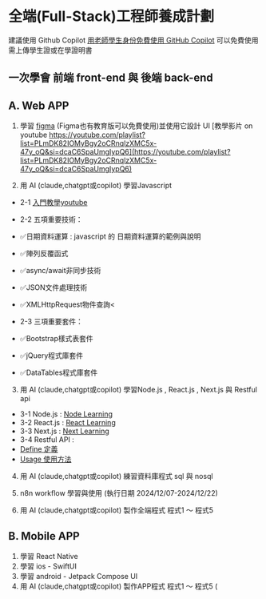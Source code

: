 
# 全端(Full-Stack)工程師養成計劃
建議使用 Github Copilot 
[用老師學生身份免費使用 GitHub Copilot](https://medium.com/%E5%BD%BC%E5%BE%97%E6%BD%98%E7%9A%84-swift-ios-app-%E9%96%8B%E7%99%BC%E5%95%8F%E9%A1%8C%E8%A7%A3%E7%AD%94%E9%9B%86/%E7%94%A8%E8%80%81%E5%B8%AB-%E5%AD%B8%E7%94%9F%E8%BA%AB%E4%BB%BD%E5%85%8D%E8%B2%BB%E4%BD%BF%E7%94%A8-github-copilot-223236e0e0e8)
 可以免費使用需上傳學生證或在學證明書

## 一次學會 前端 front-end 與 後端 back-end

## A. Web APP

1. 學習 [figma](https://www.figma.com) (Figma也有教育版可以免費使用)並使用它設計 UI
   [教學影片 on youtube https://youtube.com/playlist?list=PLmDK82IOMyBgy2oCRnqlzXMC5x-47y_oQ&si=dcaC6SpaUmgIypQ6](https://youtube.com/playlist?list=PLmDK82IOMyBgy2oCRnqlzXMC5x-47y_oQ&si=dcaC6SpaUmgIypQ6)

2. 用 AI (claude,chatgpt或copilot) 學習Javascript  
+ 2-1 [入門教學youtube](https://youtu.be/0FLkwZ-PH2I?si=ZrUhfvpNxE-oj8Wp) 
   
+ 2-2 五項重要技術：
+ ✅日期資料運算 : javascript 的 日期資料運算的範例與說明
+ ✅陣列反覆函式
+ ✅async/await非同步技術
+ ✅JSON文件處理技術
+ ✅XMLHttpRequest物件查詢<

+ 2-3 三項重要套件：
+ ✅Bootstrap樣式表套件
+ ✅jQuery程式庫套件
+ ✅DataTables程式庫套件

3. 用 AI (claude,chatgpt或copilot) 學習Node.js , React.js , Next.js 與 Restful api 

+ 3-1 Node.js : [Node Learning](https://nodejs.org/en/learn/getting-started/introduction-to-nodejs)
+ 3-2 React.js : [React Learning](https://react.dev/learn)
+ 3-3 Next.js : [Next Learning](https://nextjs.org/learn)
+ 3-4 Restful API :
+ [Define 定義](https://aws.amazon.com/tw/what-is/restful-api/)
+ [Usage 使用方法](https://learn.microsoft.com/zh-tw/azure/architecture/best-practices/api-design#define-api-operations-in-terms-of-http-methods)

4. 用 AI (claude,chatgpt或copilot) 練習資料庫程式 sql 與 nosql  

5. n8n workflow 學習與使用 (執行日期 2024/12/07-2024/12/22)

6. 用 AI (claude,chatgpt或copilot) 製作全端程式 程式1 ～ 程式5  
   
## B. Mobile APP
1. 學習 React Native  
2. 學習 ios - SwiftUI  
3. 學習 android - Jetpack Compose UI  
4. 用 AI (claude,chatgpt或copilot) 製作APP程式 程式1 ～ 程式5 ( 

